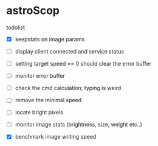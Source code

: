 # astroScop

todolist 

- [x] keepstats on image params
- [ ] display client connected and service status


- [ ] setting target speed == 0 should clear the error buffer
- [ ] monitor error buffer
- [ ] check the cmd calculation; typing is weird
- [ ] remove the minimal speed


- [ ] locate bright pixels 
- [ ] monitor image stats (brightness, size, weight etc..)

- [x] benchmark image writing speed

